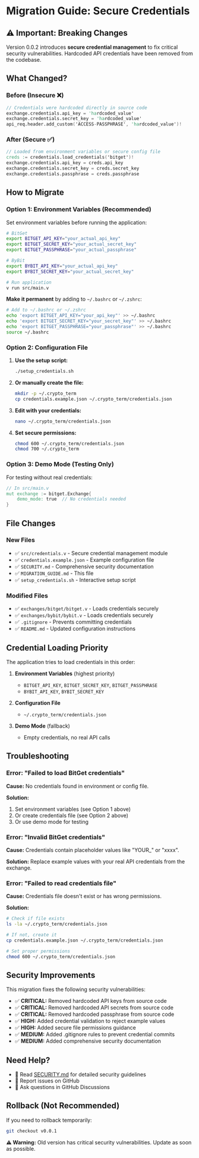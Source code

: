 # Migration Guide: Secure Credentials

## ⚠️ Important: Breaking Changes

Version 0.0.2 introduces **secure credential management** to fix critical security vulnerabilities. Hardcoded API credentials have been removed from the codebase.

## What Changed?

### Before (Insecure ❌)
```v
// Credentials were hardcoded directly in source code
exchange.credentials.api_key = 'hardcoded_value'
exchange.credentials.secret_key = 'hardcoded_value'
api_req.header.add_custom('ACCESS-PASSPHRASE', 'hardcoded_value')!
```

### After (Secure ✅)
```v
// Loaded from environment variables or secure config file
creds := credentials.load_credentials('bitget')!
exchange.credentials.api_key = creds.api_key
exchange.credentials.secret_key = creds.secret_key
exchange.credentials.passphrase = creds.passphrase
```

## How to Migrate

### Option 1: Environment Variables (Recommended)

Set environment variables before running the application:

```bash
# BitGet
export BITGET_API_KEY="your_actual_api_key"
export BITGET_SECRET_KEY="your_actual_secret_key"
export BITGET_PASSPHRASE="your_actual_passphrase"

# ByBit
export BYBIT_API_KEY="your_actual_api_key"
export BYBIT_SECRET_KEY="your_actual_secret_key"

# Run application
v run src/main.v
```

**Make it permanent** by adding to `~/.bashrc` or `~/.zshrc`:

```bash
# Add to ~/.bashrc or ~/.zshrc
echo 'export BITGET_API_KEY="your_api_key"' >> ~/.bashrc
echo 'export BITGET_SECRET_KEY="your_secret_key"' >> ~/.bashrc
echo 'export BITGET_PASSPHRASE="your_passphrase"' >> ~/.bashrc
source ~/.bashrc
```

### Option 2: Configuration File

1. **Use the setup script:**
   ```bash
   ./setup_credentials.sh
   ```

2. **Or manually create the file:**
   ```bash
   mkdir -p ~/.crypto_term
   cp credentials.example.json ~/.crypto_term/credentials.json
   ```

3. **Edit with your credentials:**
   ```bash
   nano ~/.crypto_term/credentials.json
   ```

4. **Set secure permissions:**
   ```bash
   chmod 600 ~/.crypto_term/credentials.json
   chmod 700 ~/.crypto_term
   ```

### Option 3: Demo Mode (Testing Only)

For testing without real credentials:

```v
// In src/main.v
mut exchange := bitget.Exchange{
    demo_mode: true  // No credentials needed
}
```

## File Changes

### New Files
- ✅ `src/credentials.v` - Secure credential management module
- ✅ `credentials.example.json` - Example configuration file
- ✅ `SECURITY.md` - Comprehensive security documentation
- ✅ `MIGRATION_GUIDE.md` - This file
- ✅ `setup_credentials.sh` - Interactive setup script

### Modified Files
- ✅ `exchanges/bitget/bitget.v` - Loads credentials securely
- ✅ `exchanges/bybit/bybit.v` - Loads credentials securely
- ✅ `.gitignore` - Prevents committing credentials
- ✅ `README.md` - Updated configuration instructions

## Credential Loading Priority

The application tries to load credentials in this order:

1. **Environment Variables** (highest priority)
   - `BITGET_API_KEY`, `BITGET_SECRET_KEY`, `BITGET_PASSPHRASE`
   - `BYBIT_API_KEY`, `BYBIT_SECRET_KEY`

2. **Configuration File**
   - `~/.crypto_term/credentials.json`

3. **Demo Mode** (fallback)
   - Empty credentials, no real API calls

## Troubleshooting

### Error: "Failed to load BitGet credentials"

**Cause:** No credentials found in environment or config file.

**Solution:**
1. Set environment variables (see Option 1 above)
2. Or create credentials file (see Option 2 above)
3. Or use demo mode for testing

### Error: "Invalid BitGet credentials"

**Cause:** Credentials contain placeholder values like "YOUR_" or "xxxx".

**Solution:** Replace example values with your real API credentials from the exchange.

### Error: "Failed to read credentials file"

**Cause:** Credentials file doesn't exist or has wrong permissions.

**Solution:**
```bash
# Check if file exists
ls -la ~/.crypto_term/credentials.json

# If not, create it
cp credentials.example.json ~/.crypto_term/credentials.json

# Set proper permissions
chmod 600 ~/.crypto_term/credentials.json
```

## Security Improvements

This migration fixes the following security vulnerabilities:

- ✅ **CRITICAL:** Removed hardcoded API keys from source code
- ✅ **CRITICAL:** Removed hardcoded API secrets from source code  
- ✅ **CRITICAL:** Removed hardcoded passphrase from source code
- ✅ **HIGH:** Added credential validation to reject example values
- ✅ **HIGH:** Added secure file permissions guidance
- ✅ **MEDIUM:** Added .gitignore rules to prevent credential commits
- ✅ **MEDIUM:** Added comprehensive security documentation

## Need Help?

- 📖 Read [SECURITY.md](SECURITY.md) for detailed security guidelines
- 🐛 Report issues on GitHub
- 💬 Ask questions in GitHub Discussions

## Rollback (Not Recommended)

If you need to rollback temporarily:

```bash
git checkout v0.0.1
```

**⚠️ Warning:** Old version has critical security vulnerabilities. Update as soon as possible.
